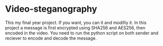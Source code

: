 # Video-steganography

This my final year project. If you want, you can it and modifiy it. 
In this project a message is first encrypted using SHA256 and AES256, then encoded in the video.
You need to run the python script on both sender and reciever to encode and decode the message.

